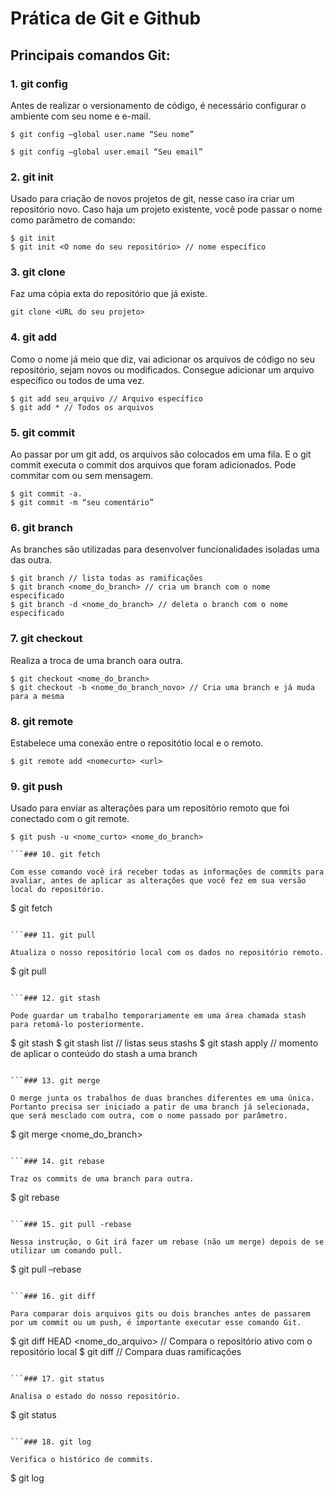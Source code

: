 # Prática de Git e Github

## Principais comandos Git:

### 1. git config

Antes de realizar o versionamento de código, é necessário configurar o ambiente com seu nome e e-mail.

```
$ git config –global user.name “Seu nome”

$ git config –global user.email “Seu email”
```

### 2. git init

Usado para criação de novos projetos de git, nesse caso ira criar um repositório novo. Caso haja um projeto existente, você pode passar o nome como parâmetro de comando:

```
$ git init
$ git init <O nome do seu repositório> // nome específico
```

### 3. git clone

Faz uma cópia exta do repositório que já existe.

```
git clone <URL do seu projeto>
```

### 4. git add

Como o nome já meio que diz, vai adicionar os arquivos de código no seu repositório, sejam novos ou modificados. Consegue adicionar um arquivo específico ou todos de uma vez. 

```
$ git add seu_arquivo // Arquivo específico
$ git add * // Todos os arquivos
```

### 5. git commit

Ao passar por um git add, os arquivos são colocados em uma fila. E o git commit executa o commit dos arquivos que foram adicionados. Pode commitar com ou sem mensagem.

```
$ git commit -a.
$ git commit -m “seu comentário”
```

### 6. git branch

As branches são utilizadas para desenvolver funcionalidades isoladas uma das outra.

```
$ git branch // lista todas as ramificações
$ git branch <nome_do_branch> // cria um branch com o nome especificado
$ git branch -d <nome_do_branch> // deleta o branch com o nome especificado
```

### 7. git checkout

Realiza a troca de uma branch oara outra.

```
$ git checkout <nome_do_branch>
$ git checkout -b <nome_do_branch_novo> // Cria uma branch e já muda para a mesma
```

### 8. git remote

Estabelece uma conexão entre o repositótio local e o remoto.

```
$ git remote add <nomecurto> <url>
```
### 9. git push

Usado para enviar as alterações para um repositório remoto que foi conectado com o git remote.

```
$ git push -u <nome_curto> <nome_do_branch>
 
```### 10. git fetch

Com esse comando você irá receber todas as informações de commits para avaliar, antes de aplicar as alterações que você fez em sua versão local do repositório.

```
$ git fetch
```

```### 11. git pull

Atualiza o nosso repositório local com os dados no repositório remoto.

```
$ git pull <URL>
```

```### 12. git stash

Pode guardar um trabalho temporariamente em uma área chamada stash para retomá-lo posteriormente.

```
$ git stash
$ git stash list // listas seus stashs
$ git stash apply // momento de aplicar o conteúdo do stash a uma branch
```

```### 13. git merge

O merge junta os trabalhos de duas branches diferentes em uma única. Portanto precisa ser iniciado a patir de uma branch já selecionada, que será mesclado com outra, com o nome passado por parâmetro.

```
$ git merge <nome_do_branch>
```

```### 14. git rebase

Traz os commits de uma branch para outra.

```
$ git rebase <base>
```

```### 15. git pull -rebase

Nessa instrução, o Git irá fazer um rebase (não um merge) depois de se utilizar um comando pull.

```
$ git pull –rebase
```

```### 16. git diff

Para comparar dois arquivos gits ou dois branches antes de passarem por um commit ou um push, é importante executar esse comando Git.

```
$ git diff HEAD <nome_do_arquivo> // Compara o repositório ativo com o repositório local
$ git diff <branch de origem> <branch de destino> // Compara duas ramificações
```

```### 17. git status

Analisa o estado do nosso repositório.

```
$ git status
```

```### 18. git log

Verifica o histórico de commits.

```
$ git log
```

